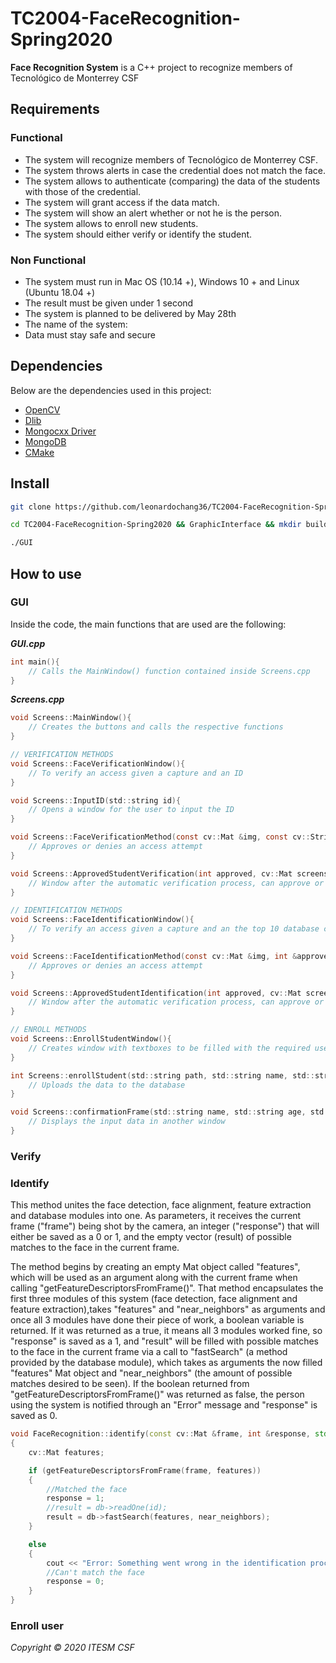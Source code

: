 # TC2004-FaceRecognition-Spring2020

**Face Recognition System** is a C++ project to recognize members of Tecnológico de Monterrey CSF

## Requirements

### Functional 
- The system will recognize members of Tecnológico de Monterrey CSF.
- The system throws alerts in case the credential does not match the face.
- The system allows to authenticate (comparing) the data of the students with those of the credential.
- The system will grant access if the data match.
- The system will show an alert whether or not he is the person.
- The system allows to enroll new students.
- The system should either verify or identify the student.



### Non Functional
- The system must run in Mac OS (10.14 +), Windows 10 + and Linux (Ubuntu 18.04 +)
- The result must be given under 1 second
- The system is planned to be delivered by May 28th
- The name of the system: <name>
- Data must stay safe and secure

## Dependencies
Below are the dependencies used in this project:

- [OpenCV](https://docs.opencv.org/master/d7/d9f/tutorial_linux_install.html)
- [Dlib](https://github.com/davisking/dlib)
- [Mongocxx Driver](http://mongocxx.org/mongocxx-v3/installation/)
- [MongoDB](https://www.mongodb.com/download-center/community)
- [CMake](https://cmake.org/download/)

## Install

```sh
git clone https://github.com/leonardochang36/TC2004-FaceRecognition-Spring2020.git

cd TC2004-FaceRecognition-Spring2020 && GraphicInterface && mkdir build && cmake .. && make

./GUI
```

## How to use

### GUI

Inside the code, the main functions that are used are the following:

***GUI.cpp***
```c
int main(){ 
	// Calls the MainWindow() function contained inside Screens.cpp
}
```

***Screens.cpp***
```c
void Screens::MainWindow(){ 
	// Creates the buttons and calls the respective functions
}

// VERIFICATION METHODS
void Screens::FaceVerificationWindow(){
	// To verify an access given a capture and an ID
}

void Screens::InputID(std::string id){
	// Opens a window for the user to input the ID
}

void Screens::FaceVerificationMethod(const cv::Mat &img, const cv::String &id, int &approved, Cuatec &response){
	// Approves or denies an access attempt
}

void Screens::ApprovedStudentVerification(int approved, cv::Mat screenshot, cv::Mat dbImg, cv::String id, std::string inputID){
	// Window after the automatic verification process, can approve or deny access manually
}

// IDENTIFICATION METHODS
void Screens::FaceIdentificationWindow(){
	// To verify an access given a capture and an the top 10 database closest images
}

void Screens::FaceIdentificationMethod(const cv::Mat &img, int &approved, std::vector<cv::Mat> &dbImg){
	// Approves or denies an access attempt
}

void Screens::ApprovedStudentIdentification(int approved, cv::Mat screenshot, std::vector < cv::Mat > dbImg, std::vector < string > inputID) {
	// Window after the automatic verification process, can approve or deny access manually
}

// ENROLL METHODS
void Screens::EnrollStudentWindow(){
	// Creates window with textboxes to be filled with the required user information
}

int Screens::enrollStudent(std::string path, std::string name, std::string age, std::string id){
	// Uploads the data to the database
}

void Screens::confirmationFrame(std::string name, std::string age, std::string id, std::string path, cv::Mat image, int confirmation) {
	// Displays the input data in another window
}
```

### Verify

### Identify

This method unites the face detection, face alignment, feature extraction and database modules into one. As parameters, it receives the current frame ("frame") being shot by the camera, an integer ("response") that will either be saved as a 0 or 1, and the empty vector (result) of possible matches to the face in the current frame.

The method begins by creating an empty Mat object called "features", which will be used as an argument along with the current frame when calling "getFeatureDescriptorsFromFrame()". That method encapsulates the first three modules of this system (face detection, face alignment and feature extraction),takes "features" and "near_neighbors" as arguments and once all 3 modules have done their piece of work, a boolean variable is returned. If it was returned as a true, it means all 3 modules worked fine, so "response" is saved as a 1, and "result" will be filled with possible matches to the face in the current frame via a call to "fastSearch" (a method provided by the database module), which takes as arguments the now filled "features" Mat object and "near_neighbors" (the amount of possible matches desired to be seen). If the boolean returned from "getFeatureDescriptorsFromFrame()" was returned as false, the person using the system is notified through an "Error" message and "response" is saved as 0. 

```c++
void FaceRecognition::identify(const cv::Mat &frame, int &response, std::vector<Cuatec> &result)
{
	cv::Mat features;

	if (getFeatureDescriptorsFromFrame(frame, features))
	{
		//Matched the face
		response = 1;
		//result = db->readOne(id);
		result = db->fastSearch(features, near_neighbors);
	}

	else
	{
		cout << "Error: Something went wrong in the identification process.\n";
		//Can't match the face
		response = 0;
	}
}
```


### Enroll user


*Copyright © 2020 ITESM CSF*
